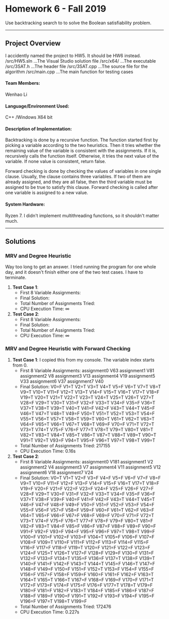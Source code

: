 # Homework 6 - Fall 2019
Use backtracking search to to solve the Boolean satisfiability problem.

---

## Project Overview
I accidently named the project to HW5. It should be HW6 instead.
/src/HW5.sln    ...The Visual Studio solution file
/src/x64/       ...The executable
/src/3SAT.h     ...The header file
/src/3SAT.cpp   ...The source file for the algorithm
/src/main.cpp   ...The main function for testing cases

#### Team Members:
Wenhao Li

#### Language/Environment Used:
C++ /Windows X64 bit

#### Description of Implementation:
Backtracking is done by a recursive function. The function started first by picking a variable according to the two heuristics. Then it tries whether the remaining value of the variable is consistent with the assignments. If it is, recursively calls the function itself. Otherwise, it tries the next value of the variable. If none value is consistent, return false.

Forward checking is done by checking the values of variables in one single clause. Usually, the clause contains three variables. If two of them are already assigned, and they are all false, then the third variable must be assigned to be true to satisfy this clause. Forward checking is called after one variable is assigned to a new value.

#### System Hardware:
Ryzen 7. I didn't implement multithreading functions, so it shouldn't matter much.

---

## Solutions

### MRV and Degree Heuristic
Way too long to get an answer. I tried running the program for one whole day, and it doesn't finish either one of the two test cases. I have to terminate.

1. __Test Case 1__:
    - First 8 Variable Assignments:
    - Final Solution:
    - Total Number of Assignments Tried:
    - CPU Execution Time: ∞
2. __Test Case 2__:
    - First 8 Variable Assignments:
    - Final Solution:
    - Total Number of Assignments Tried:
    - CPU Execution Time: ∞

### MRV and Degree Heuristic with Forward Checking
1. __Test Case 1__:
I copied this from my console. The variable index starts from 0.
    - First 8 Variable Assignments: 
        assignment0 V63
        assignment1 V81
        assignment2 V8
        assignment3 V13
        assignment4 V19
        assignment5 V33
        assignment6 V37
        assignment7 V40
    - Final Solution: 
        V0=F V1=T V2=T V3=T V4=T V5=F V6=T V7=T V8=T V9=T
        V10=T V11=F V12=T V13=T V14=F V15=T V16=T V17=T V18=F V19=T
        V20=T V21=T V22=T V23=T V24=T V25=T V26=T V27=T V28=F V29=T
        V30=T V31=F V32=F V33=T V34=F V35=F V36=T V37=T V38=T V39=T
        V40=T V41=F V42=F V43=T V44=T V45=F V46=T V47=T V48=T V49=F
        V50=T V51=T V52=T V53=T V54=F V55=T V56=T V57=T V58=T V59=T
        V60=T V61=T V62=T V63=T V64=F V65=T V66=T V67=T V68=T V69=F
        V70=F V71=T V72=T V73=T V74=T V75=F V76=F V77=T V78=T V79=T
        V80=T V81=T V82=T V83=T V84=T V85=T V86=T V87=T V88=T V89=T
        V90=T V91=T V92=T V93=F V94=T V95=F V96=T V97=T V98=T V99=T
    - Total Number of Assignments Tried: 217155
    - CPU Execution Time: 0.16s
2. __Test Case 2__:
    - First 8 Variable Assignments:
        assignment0 V181
        assignment1 V2
        assignment2 V4
        assignment3 V7
        assignment4 V11
        assignment5 V12
        assignment6 V18
        assignment7 V24
    - Final Solution:
        V0=T V1=T V2=F V3=F V4=F V5=F V6=F V7=F V8=F V9=T
        V10=F V11=F V12=F V13=F V14=F V15=F V16=T V17=T V18=F V19=F
        V20=F V21=F V22=F V23=F V24=F V25=F V26=F V27=F V28=F V29=T
        V30=F V31=F V32=F V33=T V34=F V35=F V36=F V37=T V38=F V39=F
        V40=F V41=F V42=F V43=T V44=T V45=T V46=F V47=F V48=F V49=F
        V50=F V51=F V52=F V53=F V54=F V55=F V56=F V57=F V58=F V59=F
        V60=F V61=T V62=F V63=F V64=T V65=F V66=F V67=F V68=F V69=F
        V70=F V71=F V72=T V73=T V74=F V75=F V76=T V77=F V78=F V79=F
        V80=T V81=F V82=F V83=T V84=F V85=F V86=F V87=F V88=F V89=F
        V90=F V91=F V92=F V93=F V94=F V95=F V96=F V97=T V98=T V99=F
        V100=F V101=F V102=F V103=F V104=T V105=F V106=F V107=F V108=F V109=T
        V110=F V111=F V112=F V113=F V114=F V115=F V116=F V117=F V118=F V119=T
        V120=F V121=F V122=F V123=F V124=F V125=T V126=T V127=F V128=F V129=F
        V130=F V131=F V132=F V133=F V134=T V135=F V136=F V137=T V138=F V139=T
        V140=F V141=F V142=F V143=T V144=T V145=F V146=T V147=F V148=F V149=F
        V150=F V151=F V152=T V153=F V154=F V155=F V156=F V157=F V158=F V159=F
        V160=F V161=F V162=F V163=T V164=T V165=T V166=T V167=F V168=F V169=F
        V170=F V171=T V172=F V173=F V174=F V175=F V176=F V177=T V178=T V179=F
        V180=F V181=F V182=F V183=T V184=F V185=F V186=F V187=F V188=F V189=F
        V190=F V191=T V192=F V193=F V194=F V195=F V196=F V197=T V198=T V199=F
    - Total Number of Assignments Tried: 172476
    - CPU Execution Time: 0.227s
